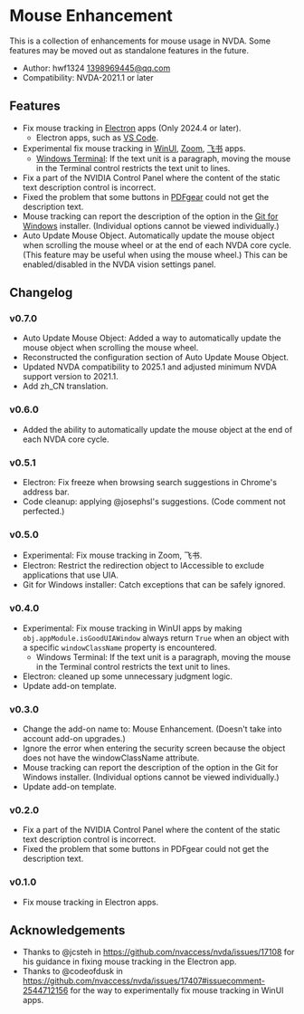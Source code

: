 # Mouse Enhancement

This is a collection of enhancements for mouse usage in NVDA.
Some features may be moved out as standalone features in the future.

* Author: hwf1324 <1398969445@qq.com>
* Compatibility: NVDA-2021.1 or later

## Features

* Fix mouse tracking in [Electron](https://www.electronjs.org/) apps (Only 2024.4 or later).
  * Electron apps, such as [VS Code](https://code.visualstudio.com/).
* Experimental fix mouse tracking in [WinUI](https://github.com/microsoft/microsoft-ui-xaml), [Zoom](https://www.zoom.com/), [飞书](https://www.feishu.cn/) apps.
  * [Windows Terminal](https://github.com/microsoft/terminal): If the text unit is a paragraph, moving the mouse in the Terminal control restricts the text unit to lines.
* Fix a part of the NVIDIA Control Panel where the content of the static text description control is incorrect.
* Fixed the problem that some buttons in [PDFgear](https://www.pdfgear.com/) could not get the description text.
* Mouse tracking can report the description of the option in the [Git for Windows](https://git-scm.com/downloads/win) installer. (Individual options cannot be viewed individually.)
* Auto Update Mouse Object. Automatically update the mouse object when scrolling the mouse wheel or at the end of each NVDA core cycle. (This feature may be useful when using the mouse wheel.) This can be enabled/disabled in the NVDA vision settings panel.

## Changelog

### v0.7.0

* Auto Update Mouse Object: Added a way to automatically update the mouse object when scrolling the mouse wheel.
* Reconstructed the configuration section of Auto Update Mouse Object.
* Updated NVDA compatibility to 2025.1 and adjusted minimum NVDA support version to 2021.1.
* Add zh_CN translation.

### v0.6.0

* Added the ability to automatically update the mouse object at the end of each NVDA core cycle.

### v0.5.1

* Electron: Fix freeze when browsing search suggestions in Chrome's address bar.
* Code cleanup: applying @josephsl's suggestions. (Code comment not perfected.)

### v0.5.0

* Experimental: Fix mouse tracking in Zoom, 飞书.
* Electron: Restrict the redirection object to IAccessible to exclude applications that use UIA.
* Git for Windows installer: Catch exceptions that can be safely ignored.

### v0.4.0

* Experimental: Fix mouse tracking in WinUI apps by making `obj.appModule.isGoodUIAWindow` always return `True` when an object with a specific `windowClassName` property is encountered.
  * Windows Terminal: If the text unit is a paragraph, moving the mouse in the Terminal control restricts the text unit to lines.
* Electron: cleaned up some unnecessary judgment logic.
* Update add-on template.

### v0.3.0

* Change the add-on name to: Mouse Enhancement. (Doesn't take into account add-on upgrades.)
* Ignore the error when entering the security screen because the object does not have the windowClassName attribute.
* Mouse tracking can report the description of the option in the Git for Windows installer. (Individual options cannot be viewed individually.)
* Update add-on template.

### v0.2.0

* Fix a part of the NVIDIA Control Panel where the content of the static text description control is incorrect.
* Fixed the problem that some buttons in PDFgear could not get the description text.

### v0.1.0

* Fix mouse tracking in Electron apps.

## Acknowledgements

* Thanks to @jcsteh in <https://github.com/nvaccess/nvda/issues/17108> for his guidance in fixing mouse tracking in the Electron app.
* Thanks to @codeofdusk in <https://github.com/nvaccess/nvda/issues/17407#issuecomment-2544712156> for the way to experimentally fix mouse tracking in WinUI apps.
